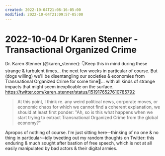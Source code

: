 ```yaml
---
created: 2022-10-04T21:08:16-05:00
modified: 2022-10-04T21:09:57-05:00
---
```


# 2022-10-04 Dr Karen Stenner - Transactional Organized Crime

Dr. Karen Stenner (@karen_stenner): 👇Keep this in mind during these strange & turbulent times... the next few weeks in particular of course. But (dogs willing) we'll be disentangling our societies & economies from Transnational Organized Crime for some time🤞... with all kinds of strange impacts that might seem inexplicable on the surface. https://twitter.com/karen_stenner/status/1519176527610785792


> At this point, I think re. any weird political news, corporate moves, or economic chaos for which we cannot find a coherent explanation, we should at least first ponder: "Ah, so is this what happens when we start trying to extract Transnational Organized Crime from the global economy?"


Apropos of nothing of course. I'm just sitting here--thinking of no one & no thing in particular--idly tweeting out my random thoughts on Twitter: this enduring & much sought after bastion of free speech, which is not at all easily manipulated by bad actors & their digital armies.
